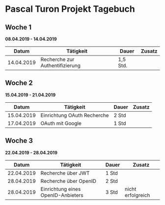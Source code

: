 # Pascal Turon Projekt Tagebuch



## Woche 1

__08.04.2019 - 14.04.2019__

| Datum      | Tätigkeit                       | Dauer    | Zusatz |
| ---------- | ------------------------------- | -------- | ------ |
| 14.04.2019 | Recherche zur Authentifizierung | 1,5 Std. |        |



## Woche 2

__15.04.2019 - 21.04.2019__

| Datum      | Tätigkeit                   | Dauer | Zusatz |
| ---------- | --------------------------- | ----- | ------ |
| 15.04.2019 | Einrichtung OAuth Recherche | 2 Std |        |
| 17.04.2019 | OAuth mit Google            | 1 Std |        |

## Woche 3

__22.04.2019 - 28.04.2019__

| Datum      | Tätigkeit                          | Dauer | Zusatz            |
| ---------- | ---------------------------------- | ----- | ----------------- |
| 22.04.2019 | Recherche über JWT                 | 1 Std |                   |
| 28.04.2019 | Recherche über OpenID              | 2 Std |                   |
| 28.04.2019 | Einrichtung eines OpenID-Anbieters | 3 Std | nicht erfolgreich |

